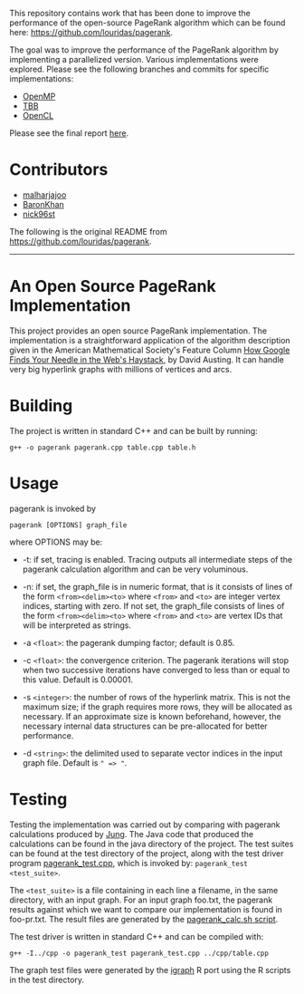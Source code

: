 This repository contains work that has been done to improve the performance of the open-source PageRank algorithm which can be found here: https://github.com/louridas/pagerank.

The goal was to improve the performance of the PageRank algorithm by implementing a parallelized version. Various implementations were explored. Please see the following branches and commits for specific implementations:

- [OpenMP](https://github.com/BaronKhan/pagerank/tree/openmp)
- [TBB](https://github.com/BaronKhan/pagerank/commit/84b7f2a33ade8341d55d275f3a037bed6bd4d926)
- [OpenCL](https://github.com/BaronKhan/pagerank/commit/7a96308ea7030bee3f92ea6d5ee17a84f111ecb4)

Please see the final report [here](https://github.com/BaronKhan/pagerank/blob/master/Report.pdf).

# Contributors

- [malharjajoo](https://github.com/malharjajoo)
- [BaronKhan](https://github.com/BaronKhan)
- [nick96st](https://github.com/nick96st)

The following is the original README from https://github.com/louridas/pagerank.

***

# An Open Source PageRank Implementation

This project provides an open source PageRank implementation. The
implementation is a straightforward application of the algorithm
description given in the American Mathematical Society's Feature
Column [How Google Finds Your Needle in the Web's
Haystack](http://www.ams.org/samplings/feature-column/fcarc-pagerank),
by David Austing. It can handle very big hyperlink graphs with
millions of vertices and arcs.

# Building

The project is written in standard C++ and can be built by running:

    g++ -o pagerank pagerank.cpp table.cpp table.h

# Usage

pagerank is invoked by

    pagerank [OPTIONS] graph_file

where OPTIONS may be:

* -t: if set, tracing is enabled. Tracing outputs all intermediate
   steps of the pagerank calculation algorithm and can be very
   voluminous.

* -n: if set, the graph_file is in numeric format, that is it consists
   of lines of the form `<from><delim><to>` where `<from>` and `<to>` are
   integer vertex indices, starting with zero. If not set, the
   graph_file consists of lines of the form `<from><delim><to>` where
   `<from>` and `<to>` are vertex IDs that will be interpreted as strings.

* -a `<float>`: the pagerank dumping factor; default is  0.85.

* -c `<float>`: the convergence criterion. The pagerank iterations will
   stop when two successive iterations have converged to less than or
   equal to this value. Default is 0.00001.

* -s `<integer>`: the number of rows of the hyperlink matrix. This is
   not the maximum size; if the graph requires more rows, they will be
   allocated as necessary. If an approximate size is known beforehand,
   however, the necessary internal data structures can be
   pre-allocated for better performance.

* -d `<string>`: the delimited used to separate vector indices in the
   input graph file. Default is `" => "`.

# Testing

Testing the implementation was carried out by comparing with pagerank
calculations produced by [Jung](http://jung.sourceforge.net/). The
Java code that produced the calculations can be found in the java
directory of the project. The test suites can be found at the test
directory of the project, along with the test driver program
[pagerank_test.cpp](https://github.com/louridas/pagerank/blob/master/test/pagerank_test.cpp),
which is invoked by: `pagerank_test <test_suite>`.

The `<test_suite>` is a file containing in each line a filename, in the
same directory, with an input graph. For an input graph foo.txt, the
pagerank results against which we want to compare our implementation
is found in foo-pr.txt. The result files are generated by the
[pagerank_calc.sh script](https://github.com/louridas/pagerank/blob/master/test/pagerank_calc.sh).

The test driver is written in standard C++ and can be compiled with:

    g++ -I../cpp -o pagerank_test pagerank_test.cpp ../cpp/table.cpp 

The graph test files were generated by the
[igraph](http://igraph.sourceforge.net/) R port using the R scripts in
the test directory.
